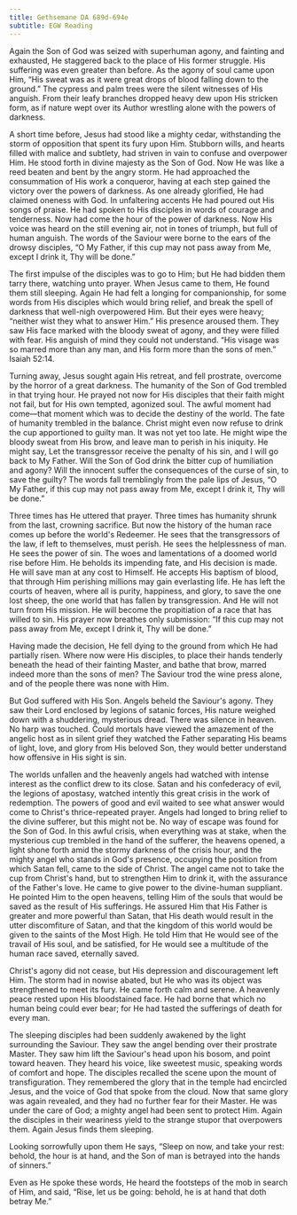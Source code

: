 ```yaml
---
title: Gethsemane DA 689d-694e
subtitle: EGW Reading
---
```


Again the Son of God was seized with superhuman agony, and fainting and exhausted, He staggered back to the place of His former struggle. His suffering was even greater than before. As the agony of soul came upon Him, “His sweat was as it were great drops of blood falling down to the ground.” The cypress and palm trees were the silent witnesses of His anguish. From their leafy branches dropped heavy dew upon His stricken form, as if nature wept over its Author wrestling alone with the powers of darkness.

A short time before, Jesus had stood like a mighty cedar, withstanding the storm of opposition that spent its fury upon Him. Stubborn wills, and hearts filled with malice and subtlety, had striven in vain to confuse and overpower Him. He stood forth in divine majesty as the Son of God. Now He was like a reed beaten and bent by the angry storm. He had approached the consummation of His work a conqueror, having at each step gained the victory over the powers of darkness. As one already glorified, He had claimed oneness with God. In unfaltering accents He had poured out His songs of praise. He had spoken to His disciples in words of courage and tenderness. Now had come the hour of the power of darkness. Now His voice was heard on the still evening air, not in tones of triumph, but full of human anguish. The words of the Saviour were borne to the ears of the drowsy disciples, “O My Father, if this cup may not pass away from Me, except I drink it, Thy will be done.”

The first impulse of the disciples was to go to Him; but He had bidden them tarry there, watching unto prayer. When Jesus came to them, He found them still sleeping. Again He had felt a longing for companionship, for some words from His disciples which would bring relief, and break the spell of darkness that well-nigh overpowered Him. But their eyes were heavy; “neither wist they what to answer Him.” His presence aroused them. They saw His face marked with the bloody sweat of agony, and they were filled with fear. His anguish of mind they could not understand. “His visage was so marred more than any man, and His form more than the sons of men.” Isaiah 52:14.

Turning away, Jesus sought again His retreat, and fell prostrate, overcome by the horror of a great darkness. The humanity of the Son of God trembled in that trying hour. He prayed not now for His disciples that their faith might not fail, but for His own tempted, agonized soul. The awful moment had come—that moment which was to decide the destiny of the world. The fate of humanity trembled in the balance. Christ might even now refuse to drink the cup apportioned to guilty man. It was not yet too late. He might wipe the bloody sweat from His brow, and leave man to perish in his iniquity. He might say, Let the transgressor receive the penalty of his sin, and I will go back to My Father. Will the Son of God drink the bitter cup of humiliation and agony? Will the innocent suffer the consequences of the curse of sin, to save the guilty? The words fall tremblingly from the pale lips of Jesus, “O My Father, if this cup may not pass away from Me, except I drink it, Thy will be done.”

Three times has He uttered that prayer. Three times has humanity shrunk from the last, crowning sacrifice. But now the history of the human race comes up before the world's Redeemer. He sees that the transgressors of the law, if left to themselves, must perish. He sees the helplessness of man. He sees the power of sin. The woes and lamentations of a doomed world rise before Him. He beholds its impending fate, and His decision is made. He will save man at any cost to Himself. He accepts His baptism of blood, that through Him perishing millions may gain everlasting life. He has left the courts of heaven, where all is purity, happiness, and glory, to save the one lost sheep, the one world that has fallen by transgression. And He will not turn from His mission. He will become the propitiation of a race that has willed to sin. His prayer now breathes only submission: “If this cup may not pass away from Me, except I drink it, Thy will be done.”

Having made the decision, He fell dying to the ground from which He had partially risen. Where now were His disciples, to place their hands tenderly beneath the head of their fainting Master, and bathe that brow, marred indeed more than the sons of men? The Saviour trod the wine press alone, and of the people there was none with Him.

But God suffered with His Son. Angels beheld the Saviour's agony. They saw their Lord enclosed by legions of satanic forces, His nature weighed down with a shuddering, mysterious dread. There was silence in heaven. No harp was touched. Could mortals have viewed the amazement of the angelic host as in silent grief they watched the Father separating His beams of light, love, and glory from His beloved Son, they would better understand how offensive in His sight is sin.

The worlds unfallen and the heavenly angels had watched with intense interest as the conflict drew to its close. Satan and his confederacy of evil, the legions of apostasy, watched intently this great crisis in the work of redemption. The powers of good and evil waited to see what answer would come to Christ's thrice-repeated prayer. Angels had longed to bring relief to the divine sufferer, but this might not be. No way of escape was found for the Son of God. In this awful crisis, when everything was at stake, when the mysterious cup trembled in the hand of the sufferer, the heavens opened, a light shone forth amid the stormy darkness of the crisis hour, and the mighty angel who stands in God's presence, occupying the position from which Satan fell, came to the side of Christ. The angel came not to take the cup from Christ's hand, but to strengthen Him to drink it, with the assurance of the Father's love. He came to give power to the divine-human suppliant. He pointed Him to the open heavens, telling Him of the souls that would be saved as the result of His sufferings. He assured Him that His Father is greater and more powerful than Satan, that His death would result in the utter discomfiture of Satan, and that the kingdom of this world would be given to the saints of the Most High. He told Him that He would see of the travail of His soul, and be satisfied, for He would see a multitude of the human race saved, eternally saved.

Christ's agony did not cease, but His depression and discouragement left Him. The storm had in nowise abated, but He who was its object was strengthened to meet its fury. He came forth calm and serene. A heavenly peace rested upon His bloodstained face. He had borne that which no human being could ever bear; for He had tasted the sufferings of death for every man.

The sleeping disciples had been suddenly awakened by the light surrounding the Saviour. They saw the angel bending over their prostrate Master. They saw him lift the Saviour's head upon his bosom, and point toward heaven. They heard his voice, like sweetest music, speaking words of comfort and hope. The disciples recalled the scene upon the mount of transfiguration. They remembered the glory that in the temple had encircled Jesus, and the voice of God that spoke from the cloud. Now that same glory was again revealed, and they had no further fear for their Master. He was under the care of God; a mighty angel had been sent to protect Him. Again the disciples in their weariness yield to the strange stupor that overpowers them. Again Jesus finds them sleeping.

Looking sorrowfully upon them He says, “Sleep on now, and take your rest: behold, the hour is at hand, and the Son of man is betrayed into the hands of sinners.”

Even as He spoke these words, He heard the footsteps of the mob in search of Him, and said, “Rise, let us be going: behold, he is at hand that doth betray Me.”